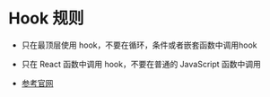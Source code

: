 # Hook 规则

- 只在最顶层使用 hook，不要在循环，条件或者嵌套函数中调用hook

- 只在 React 函数中调用 hook，不要在普通的 JavaScript 函数中调用

- [参考官网](https://react.docschina.org/docs/hooks-rules.html)
